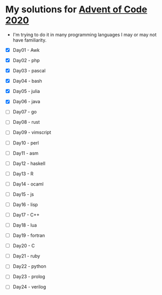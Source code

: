 # My solutions for [Advent of Code 2020](https://adventofcode.com/2020)

- I'm trying to do it in many programming languages I may or may not have familiarity.

- [x] Day01 - Awk 
- [x] Day02 - php
- [x] Day03 - pascal 
- [x] Day04 - bash
- [x] Day05 - julia
- [x] Day06 - java 
- [ ] Day07 - go 
- [ ] Day08 - rust 
- [ ] Day09 - vimscript
- [ ] Day10 - perl 
- [ ] Day11 - asm
- [ ] Day12 - haskell
- [ ] Day13 - R
- [ ] Day14 - ocaml
- [ ] Day15 - js
- [ ] Day16 - lisp
- [ ] Day17 - C++
- [ ] Day18 - lua
- [ ] Day19 - fortran
- [ ] Day20 - C
- [ ] Day21 - ruby
- [ ] Day22 - python
- [ ] Day23 - prolog
- [ ] Day24 - verilog

